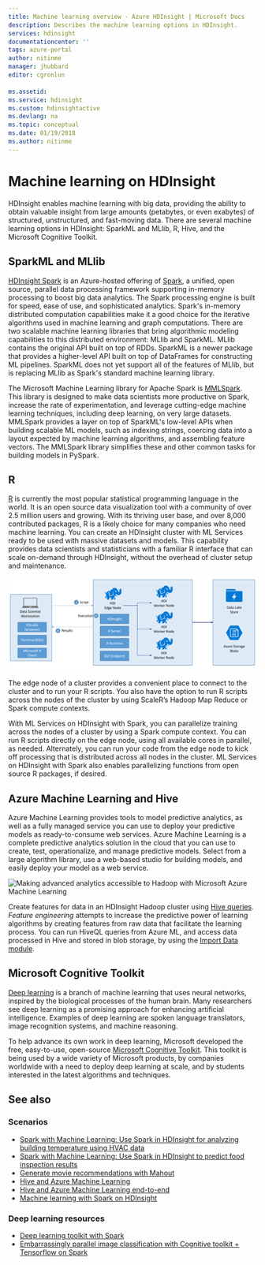 ```yaml
---
title: Machine learning overview - Azure HDInsight | Microsoft Docs
description: Describes the machine learning options in HDInsight.
services: hdinsight
documentationcenter: ''
tags: azure-portal
author: nitinme
manager: jhubbard
editor: cgronlun

ms.assetid: 
ms.service: hdinsight
ms.custom: hdinsightactive
ms.devlang: na
ms.topic: conceptual
ms.date: 01/19/2018
ms.author: nitinme
---
```

# Machine learning on HDInsight

HDInsight enables machine learning with big data, providing the ability to obtain valuable insight from large amounts (petabytes, or even exabytes) of structured, unstructured, and fast-moving data. There are several machine learning options  in HDInsight:  SparkML and MLlib, R, Hive, and the Microsoft Cognitive Toolkit.

## SparkML and MLlib

[HDInsight Spark](spark/apache-spark-overview.md) is an Azure-hosted offering of [Spark](http://spark.apache.org/), a unified, open source, parallel data processing framework supporting in-memory processing to boost big data analytics. The Spark processing engine is built for speed, ease of use, and sophisticated analytics. Spark's in-memory distributed computation capabilities make it a good choice for the iterative algorithms used in machine learning and graph computations. There are two scalable machine learning libraries that bring algorithmic modeling capabilities to this distributed environment: MLlib and SparkML. MLlib contains the original API built on top of RDDs. SparkML is a newer package that provides a higher-level API built on top of DataFrames for constructing ML pipelines. SparkML does not yet support all of the  features of MLlib, but is replacing MLlib as Spark's standard machine learning library.

The Microsoft Machine Learning library for Apache Spark is [MMLSpark](https://github.com/Azure/mmlspark). This library is designed to make data scientists more productive on Spark, increase the rate of experimentation, and leverage cutting-edge machine learning techniques, including deep learning, on very large datasets. MMLSpark provides a layer on top of SparkML's low-level APIs when building scalable ML models, such as indexing strings, coercing data into a layout expected by machine learning algorithms, and assembling feature vectors. The MMLSpark library simplifies these and other common tasks for building models in PySpark.

## R

[R](https://www.r-project.org/) is currently the most popular statistical programming language in the world. It is an open source data visualization tool with a community of over 2.5 million users and growing. With its thriving user base, and over 8,000 contributed packages, R is a likely choice for many companies who need machine learning. You can create an HDInsight cluster with ML Services ready to be used with massive datasets and models. This capability provides data scientists and statisticians with a familiar R interface that can scale on-demand through HDInsight, without the overhead of cluster setup and maintenance.

![Training for prediction with R server](./media/hdinsight-machine-learning-overview/r-training.png)

The edge node of a cluster provides a convenient place to connect to the cluster and to run your R scripts.  You also have the option to run R scripts across the nodes of the cluster by using ScaleR’s Hadoop Map Reduce or Spark compute contexts.

With ML Services on HDInsight with Spark, you can parallelize training across the nodes of a cluster by using a Spark compute context. You can run R scripts directly on the edge node, using all available cores in parallel, as needed. Alternately, you can run your code from the edge node to kick off processing that is distributed across all nodes in the cluster. ML Services on HDInsight with Spark also enables parallelizing functions from open source R packages, if desired.

## Azure Machine Learning and Hive

Azure Machine Learning provides tools to model predictive analytics, as well as a fully managed service you can use to deploy your predictive models as ready-to-consume web services. Azure Machine Learning is a  complete predictive analytics solution in the cloud that you can use to create, test, operationalize, and manage predictive models. Select from a large algorithm library, use a web-based studio for building models, and easily deploy your model as a web service.

![Making advanced analytics accessible to Hadoop with Microsoft Azure Machine Learning](./media/hdinsight-machine-learning-overview/hadoop-azure-ml.png)

Create features for data in an HDInsight Hadoop cluster using [Hive queries](../machine-learning/team-data-science-process/create-features-hive.md). *Feature engineering* attempts to increase the predictive power of learning algorithms by creating features from raw data that facilitate the learning process. You can run HiveQL queries from Azure ML, and access data processed in Hive and stored in blob storage, by using the [Import Data module](../machine-learning/studio/import-data.md).

## Microsoft Cognitive Toolkit

[Deep learning](https://www.microsoft.com/en-us/research/group/dltc/) is a branch of machine learning that uses neural networks, inspired by the biological processes of the human brain. Many researchers see deep learning as a promising approach for enhancing artificial intelligence. Examples of deep learning are spoken language translators, image recognition systems, and machine reasoning.

To help advance its own work in deep learning, Microsoft  developed the free, easy-to-use, open-source [Microsoft Cognitive Toolkit](https://www.microsoft.com/en-us/cognitive-toolkit/). This toolkit is being used  by a wide variety of Microsoft products, by companies worldwide with a need to deploy deep learning at scale, and by students interested in the latest algorithms and techniques. 

## See also

### Scenarios

* [Spark with Machine Learning: Use Spark in HDInsight for analyzing building temperature using HVAC data](spark/apache-spark-ipython-notebook-machine-learning.md)
* [Spark with Machine Learning: Use Spark in HDInsight to predict food inspection results](spark/apache-spark-machine-learning-mllib-ipython.md)
* [Generate movie recommendations with Mahout](hadoop/apache-hadoop-mahout-linux-mac.md)
* [Hive and Azure Machine Learning](../machine-learning/team-data-science-process/create-features-hive.md)
* [Hive and Azure Machine Learning end-to-end](../machine-learning/team-data-science-process/hive-walkthrough.md)
* [Machine learning with Spark on HDInsight](../machine-learning/team-data-science-process/spark-overview.md)

### Deep learning resources

* [Deep learning toolkit with Spark](https://blogs.technet.microsoft.com/machinelearning/2017/04/25/using-microsofts-deep-learning-toolkit-with-spark-on-azure-hdinsight-clusters/)
* [Embarrassingly parallel image classification with Cognitive toolkit + Tensorflow on Spark](https://blogs.technet.microsoft.com/machinelearning/2017/04/12/embarrassingly-parallel-image-classification-using-cognitive-toolkit-tensorflow-on-azure-hdinsight-spark/)

